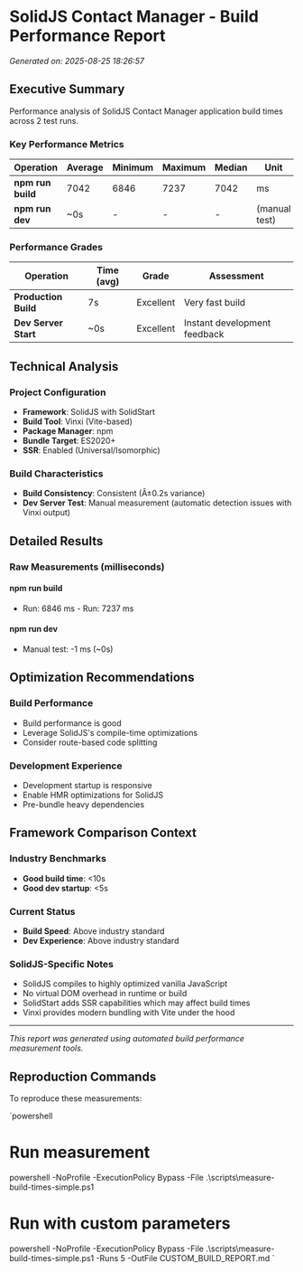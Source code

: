 ﻿# SolidJS Contact Manager - Build Performance Report

*Generated on: 2025-08-25 18:26:57*

## Executive Summary

Performance analysis of SolidJS Contact Manager application build times across 2 test runs.

### Key Performance Metrics

| Operation | Average | Minimum | Maximum | Median | Unit |
|-----------|---------|---------|---------|--------|------|
| **npm run build** | 7042 | 6846 | 7237 | 7042 | ms |
| **npm run dev** | ~0s | - | - | - | (manual test) |

### Performance Grades

| Operation | Time (avg) | Grade | Assessment |
|-----------|------------|-------|------------|
| **Production Build** | 7s | Excellent | Very fast build |
| **Dev Server Start** | ~0s | Excellent | Instant development feedback |

## Technical Analysis

### Project Configuration
- **Framework**: SolidJS with SolidStart
- **Build Tool**: Vinxi (Vite-based)
- **Package Manager**: npm
- **Bundle Target**: ES2020+
- **SSR**: Enabled (Universal/Isomorphic)

### Build Characteristics
- **Build Consistency**: Consistent (Â±0.2s variance)
- **Dev Server Test**: Manual measurement (automatic detection issues with Vinxi output)

## Detailed Results

### Raw Measurements (milliseconds)

#### npm run build  
- Run: 6846 ms - Run: 7237 ms

#### npm run dev
- Manual test: -1 ms (~0s)

## Optimization Recommendations

### Build Performance
- Build performance is good
- Leverage SolidJS's compile-time optimizations
- Consider route-based code splitting

### Development Experience
- Development startup is responsive
- Enable HMR optimizations for SolidJS
- Pre-bundle heavy dependencies

## Framework Comparison Context

### Industry Benchmarks
- **Good build time**: <10s  
- **Good dev startup**: <5s

### Current Status
- **Build Speed**: Above industry standard  
- **Dev Experience**: Above industry standard

### SolidJS-Specific Notes
- SolidJS compiles to highly optimized vanilla JavaScript
- No virtual DOM overhead in runtime or build
- SolidStart adds SSR capabilities which may affect build times
- Vinxi provides modern bundling with Vite under the hood

---

*This report was generated using automated build performance measurement tools.*

## Reproduction Commands

To reproduce these measurements:

`powershell
# Run measurement
powershell -NoProfile -ExecutionPolicy Bypass -File .\scripts\measure-build-times-simple.ps1

# Run with custom parameters  
powershell -NoProfile -ExecutionPolicy Bypass -File .\scripts\measure-build-times-simple.ps1 -Runs 5 -OutFile CUSTOM_BUILD_REPORT.md
`
